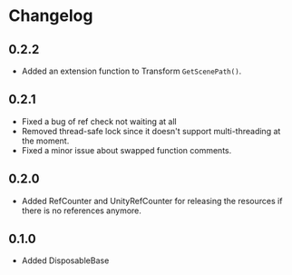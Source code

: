 # Changelog
## 0.2.2
- Added an extension function to Transform `GetScenePath()`.

## 0.2.1
- Fixed a bug of ref check not waiting at all
- Removed thread-safe lock since it doesn't support multi-threading at the moment.
- Fixed a minor issue about swapped function comments.

## 0.2.0
- Added RefCounter and UnityRefCounter for releasing the resources if there is no references anymore.

## 0.1.0
- Added DisposableBase